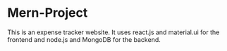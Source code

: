 # Mern-Project
This is an expense tracker website. It uses react.js and material.ui for the frontend and node.js and MongoDB for the backend.
